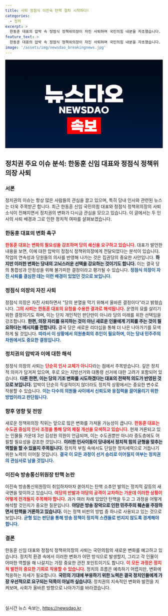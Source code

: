 ```yaml
---
title: 사퇴 정점식 이진숙 탄핵 절차 시작하다!
categories:
  - 정치
excerpt: >
  한동훈 대표의 압박 속 정점식 정책위의장이 자진 사퇴하며 국민의힘 내분을 자초했습니다. 새로운 정책위의장 인선이 주목받는 가운데, 당의 변화가 정치권의 향방을 좌우할지 귀추가 주목됩니다.
feature_text: >
  한동훈 대표의 압박 속 정점식 정책위의장이 자진 사퇴하며 국민의힘 내분을 자초했습니다. 새로운 정책위의장 인선이 주목받는 가운데, 당의 변화가 정치권의 향방을 좌우할지 귀추가 주목됩니다.
image: '/assets/img/newsdao_breakingnews.jpg'
---
```


<p><img src="/assets/img/newsdao_breakingnews.jpg" alt="firstkoreanews 속보" /></p>

<h2>정치권 주요 이슈 분석: 한동훈 신임 대표와 정점식 정책위의장 사퇴</h2>

<h3>서론</h3>

<p>정치권의 이슈는 항상 많은 사람들의 관심을 끌고 있으며, 특히 당내 인사와 관련된 뉴스는 더욱 주목받곤 합니다. 최근 한동훈 신임 국민의힘 대표와 정점식 정책위의장의 사퇴 소식이 전해지면서 정치권의 변화가 다시금 관심을 모으고 있습니다. 이 글에서는 두 인사의 사퇴 배경과 그로 인한 정치적 여파를 살펴보겠습니다. </p>

<h3>한동훈 대표의 변화 촉구</h3>

<p><b><span style="color: #ee2323;">한동훈 대표는 변화의 필요성을 강조하며 당의 쇄신을 요구하고 있습니다.</span></b> 대표가 발언한 내용을 보면, 이에 대한 압박이 정점식 정책위의장에게 전달되었다는 분석이 있습니다. 작업의 연속성과 당원들의 의사를 반영해 나가는 것은 집권당의 중요한 사안입니다. <b><span style="background-color: #21538527;">하지만 이러한 변화는 당내의 고뇌스러운 선택을 강요하는 것이기도 합니다.</span></b> 이는 결국 당의 통합성과 안정성을 위해 불가피한 결정이라고 평가될 수 있습니다. <b><span style="color: #1a5490;">정점식 의장이 자진 사퇴를 결심한 데는 이런 배경이 있었던 것으로 보입니다.</span></b></p>

<h3>정점식 의장의 자진 사퇴</h3>

<p>정점식 의장은 자진 사퇴하면서 "당의 분열을 막기 위해서 올바른 결정이다"라고 밝혔습니다. <b><span style="color: #ee2323;">그의 사퇴는 한동훈 대표의 요청을 수용한 결과로 해석됩니다.</span></b> 운영의 묘를 살리기 위한 결정이기도 하며, 이는 단지 개인적인 판단만이 아니라 당의 미래를 위한 선택임을 강조합니다. <b><span style="background-color: #21538527;">한편, 의장 자리를 유지하는 것이 아닌 새로운 인물에게 기회를 주는 것이 필요하다는 메시지를 전합니다.</span></b> 결국 당은 새로운 리더십을 통해 더 나은 나아가기를 모색하게 될 것입니다. <b><span style="color: #1a5490;">따라서 이 상황에서 의원총회의 추인이 필요하며, 이는 당내 민주주의 차원에서도 중요한 결정입니다.</span></b></p>

<h3>정치권의 압박과 이에 대한 해석</h3>

<p>정정식 의장의 사퇴는 <b><span style="color: #ee2323;">단순히 인사 교체가 아니다</span></b>라는 점에서 주목받습니다. 깊은 정치적 의미가 담겨져 있으며, 후로 오는 지방선거와 대통령 선거에 대한 고려가 포함되어 있습니다. <b><span style="background-color: #21538527;">다른 한편, 이는 당의 기조 변화를 시도하겠다는 대표의 전략적 의도가 반영된 것으로 보입니다.</span></b> 압박이 단순히 직설적이지 않더라도 정치적 상황에서는 중요한 변수로 작용할 수 있습니다. <b><span style="color: #1a5490;">이는 다수의 의원들 사이에서 신뢰도와 응집력을 끌어올리기 위한 방법이라고 판단됩니다.</span></b></p>

<h3>향후 영향 및 전망</h3>

<p>새로운 정책위의장 직위는 앞으로 많은 변화를 가져올 가능성이 큽니다. <b><span style="color: #ee2323;">한동훈 대표는 수도권 중심의 인사 조정을 통해 당의 체질 개선을 모색하고 있습니다.</span></b> 현재 거론되고 있는 인물들 가운데 3선 김성원 의원이 언급되며, 이는 수도권뿐만 아니라 중도층에도 어필할 필요성을 강조한 것입니다. <b><span style="background-color: #21538527;">이러한 인사이동이 당내에서 정치적 힘의 균형을 맞추는 역할을 할 수 있을지 주목됩니다.</span></b> 정치적 부침 속에서도 단일한 정치세력으로 거듭나기 위한 노력이 이어질 것입니다. <b><span style="color: #1a5490;">결국 이 모든 과정이 선거 승리로 이어질지 여부는 정치권의 관심사로 남을 것입니다.</span></b></p>

<h3>이진숙 방송통신위원장 탄핵 논란</h3>

<p>이진숙 방송통신위원장이 취임하자마자 쏟아지는 탄핵 소추안 발의는 정치적 갈등의 새 국면을 맞이하고 있습니다. <b><span style="color: #ee2323;">여당의 반발과 야당의 공격이 교차하는 가운데 이러한 상황이 어떻게 전개될지 주목해야 합니다.</span></b> 과거 여러 차례 있었던 탄핵을 두고 그 과정을 어떻게 해석할 것인지가 중요한 질문입니다. <b><span style="background-color: #21538527;">야당은 방송 장악으로 인한 민주주의 훼손을 주장하면서 탄핵을 거론하고 있습니다.</span></b> 이는 정책 비판의 방법 중 하나로 사용되고 있는 것으로 보입니다. <b><span style="color: #1a5490;">균형 있는 판단을 통해 방송 정책이 정치적 스캔들로 번지지 않도록 경계해야 합니다.</span></b></p>

<h3>결론</h3>

<p>한동훈 신임 대표와 정점식 정책위의장의 사퇴는 국민의힘의 새로운 변화를 예고하고 있습니다. 정치적 환경 속에서 이러한 변화가 어떤 방식으로 발생할지, 그리고 각 인물이 어떠한 역할을 해 나갈지는 가장 중요한 관전 포인트이기도 합니다. <b><span style="color: #ee2323;">이 모든 과정은 정치적 발전의 중요한 기회로 작용할 수 있습니다.</span></b> 정치의 흐름은 예측하기 어렵지만, 변화에 적응하는 자세가 필요합니다. <b><span style="background-color: #21538527;">국민의 기대에 부응하기 위한 노력은 결국 정치인들에게 가장 우선적으로 요구되는 덕목이 아닐까 싶습니다.</span></b> 정치권의 지속적인 변화와 발전을 지켜보며, 사회가 올바른 방향으로 나아가기를 바라겠습니다.</p>

<p data-ke-size="size16">&nbsp;</p>
실시간 뉴스 속보는, <a href="https://newsdao.kr" rel="dofollow">https://newsdao.kr</a>


